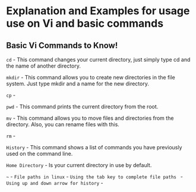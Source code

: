 # Explanation and Examples for usage use on Vi and basic commands

## Basic Vi Commands to Know!

`cd` - This command changes your current directory, just simply type cd and the name of another directory.

`mkdir` - This command allows you to create new directories in the file system. Just type mkdir and a name for the new directory.

`cp` -

`pwd` - This command prints the current directory from the root.

`mv` - This command allows you to move files and directories from the directory. Also, you can rename files with this.

`rm` - 

`History` - This command shows a list of commands you have previously used on the command line.

`Home Directory` - Is your current directory in use by default.

`~` -
`File paths in linux` - 
`Using the tab key to complete file paths ` -
`Using up and down arrow for history` - 


